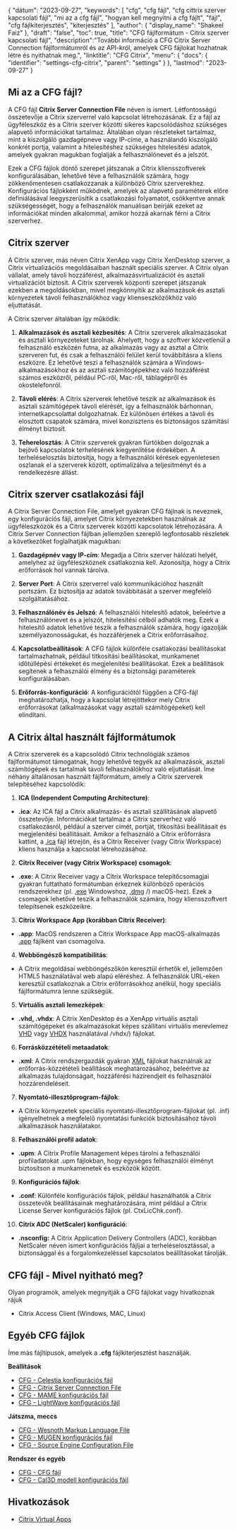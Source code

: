 {
"dátum": "2023-09-27",
  "keywords": [
"cfg",
"cfg fájl",
"cfg cittrix szerver kapcsolati fájl",
"mi az a cfg fájl",
"hogyan kell megnyitni a cfg fájlt",
"fájl",
"cfg fájlkiterjesztés",
"kiterjesztés"
],
  "author": {
"display_name": "Shakeel Faiz"
},
"draft": "false",
"toc": true,
"title": "CFG fájlformátum - Citrix szerver kapcsolati fájl",
  "description":"További információ a CFG Citrix Server Connection fájlformátumról és az API-król, amelyek CFG fájlokat hozhatnak létre és nyithatnak meg.",
  "linktitle": "CFG Citrix",
  "menu": {
    "docs": {
      "identifier": "settings-cfg-citrix",
      "parent": "settings"
}
},
"lastmod": "2023-09-27"
}

## Mi az a CFG fájl?

A CFG fájl **Citrix Server Connection File** néven is ismert. Létfontosságú összetevője a Citrix szerverrel való kapcsolat létrehozásának. Ez a fájl az ügyféleszköz és a Citrix szerver közötti sikeres kapcsolódáshoz szükséges alapvető információkat tartalmaz. Általában olyan részleteket tartalmaz, mint a kiszolgáló gazdagépneve vagy IP-címe, a használandó kiszolgáló konkrét portja, valamint a hitelesítéshez szükséges hitelesítési adatok, amelyek gyakran magukban foglalják a felhasználónevet és a jelszót.

Ezek a CFG fájlok döntő szerepet játszanak a Citrix kliensszoftverek konfigurálásában, lehetővé téve a felhasználók számára, hogy zökkenőmentesen csatlakozzanak a különböző Citrix szerverekhez. Konfigurációs fájlokként működnek, amelyek az alapvető paraméterek előre definiálásával leegyszerűsítik a csatlakozási folyamatot, csökkentve annak szükségességét, hogy a felhasználók manuálisan beírják ezeket az információkat minden alkalommal, amikor hozzá akarnak férni a Citrix szerverhez.

## Citrix szerver

A Citrix szerver, más néven Citrix XenApp vagy Citrix XenDesktop szerver, a Citrix virtualizációs megoldásaiban használt speciális szerver. A Citrix olyan vállalat, amely távoli hozzáférést, alkalmazásvirtualizációt és asztali virtualizációt biztosít. A Citrix szerverek központi szerepet játszanak ezekben a megoldásokban, mivel megkönnyítik az alkalmazások és asztali környezetek távoli felhasználókhoz vagy klienseszközökhöz való eljuttatását.

A Citrix szerver általában így működik:

1. **Alkalmazások és asztali kézbesítés**: A Citrix szerverek alkalmazásokat és asztali környezeteket tárolnak. Ahelyett, hogy a szoftver közvetlenül a felhasználó eszközén futna, az alkalmazás vagy az asztal a Citrix szerveren fut, és csak a felhasználói felület kerül továbbításra a kliens eszközre. Ez lehetővé teszi a felhasználók számára a Windows-alkalmazásokhoz és az asztali számítógépekhez való hozzáférést számos eszközről, például PC-ről, Mac-ről, táblagépről és okostelefonról.
    















2. **Távoli elérés**: A Citrix szerverek lehetővé teszik az alkalmazások és asztali számítógépek távoli elérését, így a felhasználók bárhonnan, internetkapcsolattal dolgozhatnak. Ez különösen értékes a távoli és elosztott csapatok számára, mivel konzisztens és biztonságos számítási élményt biztosít.
    















3. **Teherelosztás**: A Citrix szerverek gyakran fürtökben dolgoznak a bejövő kapcsolatok terhelésének kiegyenlítése érdekében. A terheléselosztás biztosítja, hogy a felhasználói kérések egyenletesen oszlanak el a szerverek között, optimalizálva a teljesítményt és a rendelkezésre állást.

## Citrix szerver csatlakozási fájl

A Citrix Server Connection File, amelyet gyakran CFG fájlnak is neveznek, egy konfigurációs fájl, amelyet Citrix környezetekben használnak az ügyféleszközök és a Citrix szerverek közötti kapcsolatok létrehozására. A Citrix Server Connection fájlban jellemzően szereplő legfontosabb részletek a következőket foglalhatják magukban:

1. **Gazdagépnév vagy IP-cím**: Megadja a Citrix szerver hálózati helyét, amelyhez az ügyféleszköznek csatlakoznia kell. Azonosítja, hogy a Citrix erőforrások hol vannak tárolva.
    















2. **Server Port**: A Citrix szerverrel való kommunikációhoz használt portszám. Ez biztosítja az adatok továbbítását a szerver megfelelő szolgáltatásához.
    















3. **Felhasználónév és Jelszó**: A felhasználói hitelesítő adatok, beleértve a felhasználónevet és a jelszót, hitelesítési célból adhatók meg. Ezek a hitelesítő adatok lehetővé teszik a felhasználók számára, hogy igazolják személyazonosságukat, és hozzáférjenek a Citrix erőforrásaihoz.
    















4. **Kapcsolatbeállítások**: A CFG fájlok különféle csatlakozási beállításokat tartalmazhatnak, például titkosítási beállításokat, munkamenet időtúllépési értékeket és megjelenítési beállításokat. Ezek a beállítások segítenek a felhasználói élmény és a biztonsági paraméterek konfigurálásában.
    















5. **Erőforrás-konfiguráció**: A konfigurációtól függően a CFG-fájl meghatározhatja, hogy a kapcsolat létrejöttekor mely Citrix erőforrásokat (alkalmazásokat vagy asztali számítógépeket) kell elindítani.

## A Citrix által használt fájlformátumok

A Citrix szerverek és a kapcsolódó Citrix technológiák számos fájlformátumot támogatnak, hogy lehetővé tegyék az alkalmazások, asztali számítógépek és tartalmak távoli felhasználókhoz való eljuttatását. Íme néhány általánosan használt fájlformátum, amely a Citrix szerverek telepítéséhez kapcsolódik:

1. **ICA (Independent Computing Architecture)**:
    















- **.ica**: Az ICA fájl a Citrix alkalmazás- és asztali szállításának alapvető összetevője. Információkat tartalmaz a Citrix szerverhez való csatlakozásról, például a szerver címét, portját, titkosítási beállításait és megjelenítési beállításait. Amikor a felhasználó a Citrix erőforrásra kattint, a [.ica](/hu/misc/ica/) fájl létrejön, és a Citrix Receiver (vagy Citrix Workspace) kliens használja a kapcsolat létrehozásához.
2. **Citrix Receiver (vagy Citrix Workspace) csomagok**:
    















- **.exe**: A Citrix Receiver vagy a Citrix Workspace telepítőcsomagjai gyakran futtatható formátumban érkeznek különböző operációs rendszerekhez (pl. [.exe](/hu/executable/exe/) Windowshoz, [.dmg](/hu/compression/dmg) /) macOS-hez). Ezek a csomagok lehetővé teszik a felhasználók számára, hogy kliensszoftvert telepítsenek eszközeikre.
3. **Citrix Workspace App (korábban Citrix Receiver)**:
    















- **.app**: MacOS rendszeren a Citrix Workspace App macOS-alkalmazás [.app](/hu/executable/app/) fájlként van csomagolva.
4. **Webböngésző kompatibilitás**:
    















- A Citrix megoldásai webböngészőkön keresztül érhetők el, jellemzően HTML5 használatával web alapú eléréshez. A felhasználók URL-eken keresztül csatlakoznak a Citrix erőforrásokhoz anélkül, hogy speciális fájlformátumra lenne szükségük.
5. **Virtuális asztali lemezképek**:
    















- **.vhd, .vhdx**: A Citrix XenDesktop és a XenApp virtuális asztali számítógépeket és alkalmazásokat képes szállítani virtuális merevlemez [VHD](/hu/disc-and-media/vhd/) vagy [VHDX](/hu/disc-and-media) használatával /vhdx/) fájlokat.
6. **Forrásközzétételi metaadatok**:
    















- **.xml**: A Citrix rendszergazdák gyakran [XML](/hu/web/xml/) fájlokat használnak az erőforrás-közzétételi beállítások meghatározásához, beleértve az alkalmazás tulajdonságait, hozzáférési házirendjeit és felhasználói hozzárendeléseit.
7. **Nyomtató-illesztőprogram-fájlok**:
    















- A Citrix környezetek speciális nyomtató-illesztőprogram-fájlokat (pl. .inf) igényelhetnek a megfelelő nyomtatási funkciók biztosításához távoli alkalmazások használatakor.
8. **Felhasználói profil adatok**:
    















- **.upm**: A Citrix Profile Management képes tárolni a felhasználói profiladatokat .upm fájlokban, hogy egységes felhasználói élményt biztosítson a munkamenetek és eszközök között.
9. **Konfigurációs fájlok**:
    















- **.conf**: Különféle konfigurációs fájlok, például használhatók a Citrix összetevők beállításainak meghatározására, mint például a Citrix License Server konfigurációs fájlok (pl. CtxLicChk.conf).
10. **Citrix ADC (NetScaler) konfiguráció**:

- **.nsconfig:** A Citrix Application Delivery Controllers (ADC), korábban NetScaler néven ismert konfigurációs fájljai a terheléselosztással, a biztonsággal és a forgalomkezeléssel kapcsolatos beállításokat tárolják.

## CFG fájl - Mivel nyitható meg?

Olyan programok, amelyek megnyitják a CFG fájlokat vagy hivatkoznak rájuk

- Citrix Access Client (Windows, MAC, Linux)

## Egyéb CFG fájlok

Íme más fájltípusok, amelyek a **.cfg** fájlkiterjesztést használják.

**Beállítások**
- [CFG - Celestia konfigurációs fájl](/hu/settings/cfg-celestia/)
- [CFG - Citrix Server Connection File](/hu/settings/cfg-citrix/)
- [CFG - MAME konfigurációs fájl](/hu/settings/cfg-mame/)
- [CFG - LightWave konfigurációs fájl](/hu/settings/cfg-lightwave/)

**Játszma, meccs**
- [CFG - Wesnoth Markup Language File](/hu/game/cfg-wesnoth/)
- [CFG - MUGEN konfigurációs fájl](/hu/game/cfg-mugen/)
- [CFG - Source Engine Configuration File](/hu/game/cfg-sourceengine/)

**Rendszer és egyéb**
- [CFG - CFG fájl](/hu/system/cfg/)
- [CFG - Cal3D modell konfigurációs fájl](/hu/misc/cfg-cal3d/)

## Hivatkozások
* [Citrix Virtual Apps](https://en.wikipedia.org/wiki/Citrix_Virtual_Apps)

